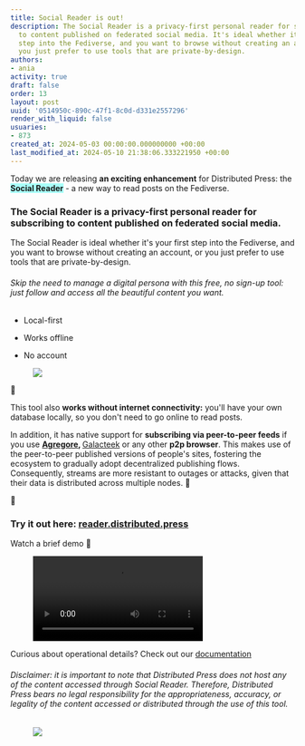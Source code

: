 ```yaml
---
title: Social Reader is out!
description: The Social Reader is a privacy-first personal reader for subscribing
  to content published on federated social media. It's ideal whether it's your first
  step into the Fediverse, and you want to browse without creating an account, or
  you just prefer to use tools that are private-by-design.
authors:
- ania
activity: true
draft: false
order: 13
layout: post
uuid: '0514950c-890c-47f1-8c0d-d331e2557296'
render_with_liquid: false
usuaries:
- 873
created_at: 2024-05-03 00:00:00.000000000 +00:00
last_modified_at: 2024-05-10 21:38:06.333221950 +00:00
---
```


<p style="text-align:start">Today we are releasing <strong>an exciting enhancement</strong> for Distributed Press: the <strong><mark style="color:inherit;background-color:#a8fff9">Social Reader</mark></strong> - a new way to read posts on the Fediverse.</p>
<h3 style="text-align:start" id="the">The <strong>Social Reader</strong> is a <strong>privacy-first personal reader</strong> for <strong>subscribing to content </strong>published on <strong>federated social media</strong>.</h3>
<p style="text-align:start">The Social Reader is ideal whether it's your first step into the Fediverse, and you want to browse without creating an account, or you just prefer to use tools that are private-by-design.</p>
<h6 style="text-align:start" id="skip-the-need-to-manage-a-digital-persona-with-this-free-no-sign-up-tool:-just-follow-and-access-all-the-beautiful-content-you-want.">Skip the need to manage a digital persona with this free, no sign-up tool: just follow and access all the beautiful content you want.</h6>
<ul>
  <li>
    <p style="text-align:start">Local-first</p>
  </li>
</ul>
<ul>
  <li>
    <p style="text-align:start">Works offline</p>
  </li>
</ul>
<ul>
  <li>
    <p style="text-align:start">No account</p>
  </li>
</ul>
<figure><img src="public/bm3xainbegn1y7dldwi1o2s01fqu/a676966.gif" class="img-fluid" controls="false"></figure>
<p style="text-align:start">🎉</p>
<p style="text-align:start">This tool also <strong>works without internet connectivity:</strong> you'll have your own database locally, so you don't need to go online to read posts.</p>
<p style="text-align:start">In addition, it has native support for <strong>subscribing via peer-to-peer feeds</strong> if you use <strong><a href="https://agregore.mauve.moe/" rel="noopener" target="_blank" referrerpolicy="strict-origin-when-cross-origin">Agregore</a>, </strong><a href="https://galacteek.gitlab.io/es" rel="noopener" target="_blank" referrerpolicy="strict-origin-when-cross-origin">Galacteek</a> or any other <strong>p2p browser</strong>. This makes use of the peer-to-peer published versions of people's sites, fostering the ecosystem to gradually adopt decentralized publishing flows. Consequently, streams are more resistant to outages or attacks, given that their data is distributed across multiple nodes. 💪</p>
<p style="text-align:start">🎉</p>
<h3 style="text-align:start" id="try-it-out-here:">Try it out here: <strong><a href="https://reader.distributed.press/" rel="noopener" target="_blank" referrerpolicy="strict-origin-when-cross-origin">reader.distributed.press</a></strong>
</h3>
<p style="text-align:start">Watch a brief demo 👀</p>
<figure>
  <video src="public/9737ivc7gqbhvej8s8e5w3eip81m/social reader 2.mp4" class="img-fluid" controls="true"></video>
</figure>
<p style="text-align:start">Curious about operational details? Check out our <a href="https://docs.distributed.press/social-reader" rel="noopener" target="_blank" referrerpolicy="strict-origin-when-cross-origin">documentation</a></p>
<h6 style="text-align:start" id="disclaimer:-it-is-important-to-note-that-distributed-press-does-not-host-any-of-the-content-accessed-through-social-reader.-therefore-distributed-press-bears-no-legal-responsibility-for-the-appropriateness-accuracy-or-legality-of-the-content-accessed-or-distributed-through-the-use-of-this-tool."><em>Disclaimer: it is important to note that Distributed Press does not host any of the content accessed through Social Reader. Therefore, Distributed Press bears no legal responsibility for the appropriateness, accuracy, or legality of the content accessed or distributed through the use of this tool.</em></h6>
<p style="text-align:start"></p>
<figure><img src="public/4vgxpn6n57nsolbooe6gd3jqz79s/footer-M3.png" class="img-fluid" controls="false"></figure>
<p style="text-align:start"></p>